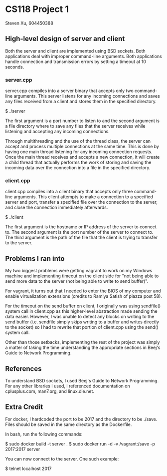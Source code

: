 # CS118 Project 1

Steven Xu, 604450388

## High-level design of server and client

Both the server and client are implemented using BSD sockets.
Both applications deal with improper command-line arguments.
Both applications handle connection and transmission errors by setting
a timeout at 10 seconds.

### server.cpp

server.cpp compiles into a server binary that accepts only two command-line
arguments. This server listens for any incoming connections and saves any
files received from a client and stores them in the specified directory.

$ ./server <PORT> <FILE-DIR>

The first argument is a port number to listen to and the second
argument is a file directory where to save any files that the server receives
while listening and accepting any incoming connections.

Through multithreading and the use of the thread class, the server can accept
and process multiple connections at the same time. This is done by having one
main thread listening for any incoming connection requests. Once the main
thread receives and accepts a new connection, it will create a child thread
that actually performs the work of storing and saving the incoming data over
the connection into a file in the specified directory.

### client.cpp

client.cpp compiles into a client binary that accepts only three command-line
arguments. This client attempts to make a connection to a specified server and
port, transfer a specified file over the connection to the server, and close
the connection immediately afterwards.

$ ./client <HOSTNAME-OR-IP> <PORT> <FILENAME>

The first argument is the hostname or IP address of the server to connect to.
The second argument is the port number of the server to connect to. The third
argument is the path of the file that the client is trying to transfer to the
server.

## Problems I ran into

My two biggest problems were getting vagrant to work on my Windows machine and
implementing timeout on the client side for "not being able to send more data
to the server (not being able to write to send buffer)".

For vagrant, it turns out that I needed to enter the BIOS of my computer and
enable virtualization extensions (credits to Ramiya Satish of piazza post 58).

For the timeout on the send buffer on client, I originally was using sendfile()
system call in client.cpp as this higher-level abstraction made sending the
data easier. However, I was unable to detect any blocks on writing to the send
buffer (i.e. sendfile simply skips writing to a buffer and writes directly to
the socket) so I had to rewrite that portion of client.cpp using the send()
system call.

Other than those setbacks, implementing the rest of the project was simply a
matter of taking the time understanding the appropriate sections in Beej's
Guide to Network Programming.

## References

To understand BSD sockets, I used Beej's Guide to Network Programming.
For any other libraries I used, I referenced documentation on
cplusplus.com, man7.org, and linux.die.net.

## Extra Credit

For docker, I hardcoded the port to be 2017 and the directory to be ./save.
Files should be saved in the same directory as the Dockerfile.

In bash, run the following commands:

$ sudo docker build -t server .
$ sudo docker run -d -v /vagrant:/save -p 2017:2017 server

You can now connect to the server. One such example:

$ telnet localhost 2017